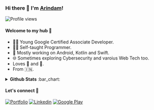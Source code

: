 ### Hi there 👋 I'm [Arindam](https://arindamxd.github.io/)!
![Profile views](https://gpvc.arturio.dev/arindamxd)


#### Welcome to my hub :gem:

- 👨‍🎓 Young Google Certified Associate Developer.
- 👨‍💻 Self-taught Programmer.
- 📱 Mostly working on Android, Kotlin and Swift.
- 🌐 Sometimes exploring Cybersecurity and varoius Web Tech too.
- Loves 🎵 and :camera_flash:.
- From 🇮🇳.

<details>
  <summary><b>Github Stats</b> :bar_chart:</summary>
  <p align="center"> <img src="https://github-readme-stats.vercel.app/api?username=arindamxd&count_private=true&show_icons=true&include_all_commits=true" alt="Arindam Karmakar | Stats" />
</details>


#### Let's connect 🔗

[![Portfolio](https://img.shields.io/badge/-portfolio-gray?style=for-the-badge&logo=Google-Chrome&logoColor=white)](https://arindamxd.github.io/)
[![Linkedin](https://img.shields.io/badge/-linkedin-blue?style=for-the-badge&logo=Linkedin)](https://www.linkedin.com/in/patil-shreyas/)
[![Google Play](https://img.shields.io/badge/-playstore-dardgreen?style=for-the-badge&logo=Google-Play)](https://play.google.com/store/apps/dev?id=8427782270571014251)
